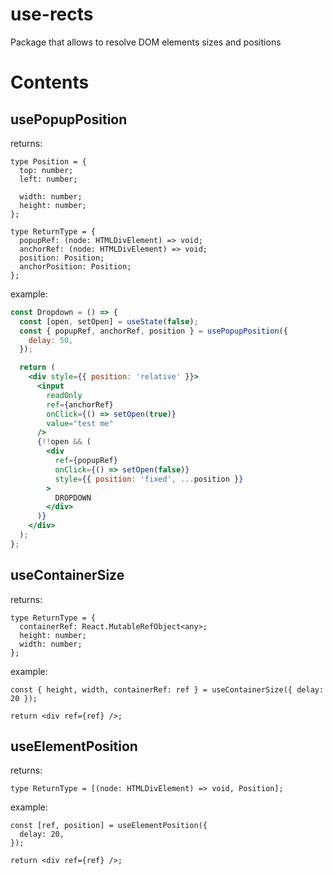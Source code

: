 # use-rects

Package that allows to resolve DOM elements sizes and positions

# Contents

## usePopupPosition

returns:

```tsx
type Position = {
  top: number;
  left: number;

  width: number;
  height: number;
};

type ReturnType = {
  popupRef: (node: HTMLDivElement) => void;
  anchorRef: (node: HTMLDivElement) => void;
  position: Position;
  anchorPosition: Position;
};
```

example:

```jsx
const Dropdown = () => {
  const [open, setOpen] = useState(false);
  const { popupRef, anchorRef, position } = usePopupPosition({
    delay: 50,
  });

  return (
    <div style={{ position: 'relative' }}>
      <input
        readOnly
        ref={anchorRef}
        onClick={() => setOpen(true)}
        value="test me"
      />
      {!!open && (
        <div
          ref={popupRef}
          onClick={() => setOpen(false)}
          style={{ position: 'fixed', ...position }}
        >
          DROPDOWN
        </div>
      )}
    </div>
  );
};
```

## useContainerSize

returns:

```tsx
type ReturnType = {
  containerRef: React.MutableRefObject<any>;
  height: number;
  width: number;
};
```

example:

```tsx
const { height, width, containerRef: ref } = useContainerSize({ delay: 20 });

return <div ref={ref} />;
```

## useElementPosition

returns:

```tsx
type ReturnType = [(node: HTMLDivElement) => void, Position];
```

example:

```tsx
const [ref, position] = useElementPosition({
  delay: 20,
});

return <div ref={ref} />;
```
